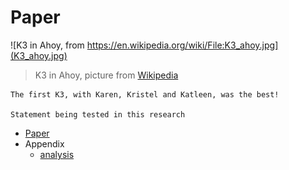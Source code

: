 # Paper

![K3 in Ahoy, from https://en.wikipedia.org/wiki/File:K3_ahoy.jpg](K3_ahoy.jpg)

> K3 in Ahoy, picture from [Wikipedia](https://en.wikipedia.org/wiki/File:K3_ahoy.jpg)

```text
The first K3, with Karen, Kristel and Katleen, was the best!

Statement being tested in this research
```

- [Paper](paper.md)
- Appendix
    - [analysis](analysis/README.md)
